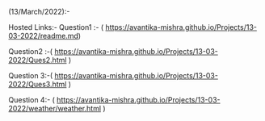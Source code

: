 (13/March/2022):-

Hosted Links:-
Question1 :-  ( https://avantika-mishra.github.io/Projects/13-03-2022/readme.md)

Question2 :-( https://avantika-mishra.github.io/Projects/13-03-2022/Ques2.html )

Question 3:-( https://avantika-mishra.github.io/Projects/13-03-2022/Ques3.html )

Question 4:- ( https://avantika-mishra.github.io/Projects/13-03-2022/weather/weather.html )
